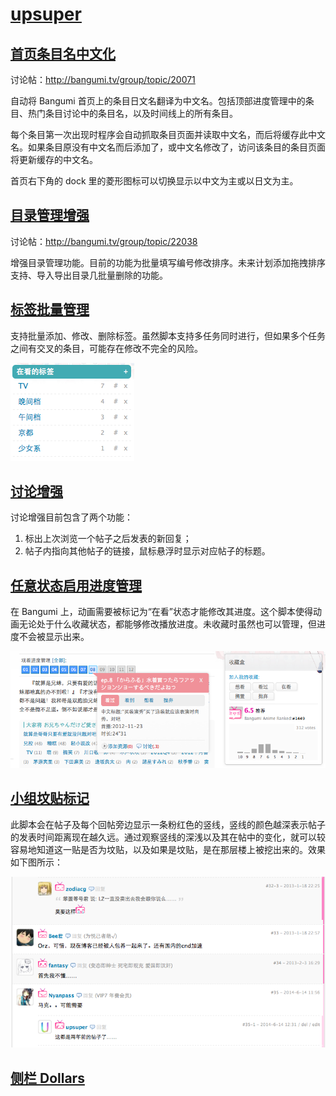 # [upsuper](http://bangumi.tv/user/upsuper)

## [首页条目名中文化](name_chinesizer.user.js?raw=true)

讨论帖：http://bangumi.tv/group/topic/20071

自动将 Bangumi 首页上的条目日文名翻译为中文名。包括顶部进度管理中的条目、热门条目讨论中的条目名，以及时间线上的所有条目。

每个条目第一次出现时程序会自动抓取条目页面并读取中文名，而后将缓存此中文名。如果条目原没有中文名而后添加了，或中文名修改了，访问该条目的条目页面将更新缓存的中文名。

首页右下角的 dock 里的菱形图标可以切换显示以中文为主或以日文为主。

## [目录管理增强](index_manager.user.js?raw=true)

讨论帖：http://bangumi.tv/group/topic/22038

增强目录管理功能。目前的功能为批量填写编号修改排序。未来计划添加拖拽排序支持、导入导出目录几批量删除的功能。

## [标签批量管理](tag_batch_editor.user.js?raw=true)

支持批量添加、修改、删除标签。虽然脚本支持多任务同时进行，但如果多个任务之间有交叉的条目，可能存在修改不完全的风险。

![Screenshot](images/screenshot_tag_batch_editor.png "Screenshot")

## [讨论增强](topic_enhancement.user.js?raw=true)

讨论增强目前包含了两个功能：

1. 标出上次浏览一个帖子之后发表的新回复；
2. 帖子内指向其他帖子的链接，鼠标悬浮时显示对应帖子的标题。

## [任意状态启用进度管理](ep_status_enabler.user.js?raw=true)

在 Bangumi 上，动画需要被标记为“在看”状态才能修改其进度。这个脚本使得动画无论处于什么收藏状态，都能够修改播放进度。未收藏时虽然也可以管理，但进度不会被显示出来。

![Screenshot](images/screenshot_ep_status_enabler.png "Screenshot")

## [小组坟贴标记](mark_old_topic.user.js?raw=true)

此脚本会在帖子及每个回帖旁边显示一条粉红色的竖线，竖线的颜色越深表示帖子的发表时间距离现在越久远。通过观察竖线的深浅以及其在帖中的变化，就可以较容易地知道这一贴是否为坟贴，以及如果是坟贴，是在那层楼上被挖出来的。效果如下图所示：

![Screenshot](images/screenshot_mark_old_topic.png "Screenshot")

## [侧栏 Dollars](sidebar_dollars.user.js?raw=true)
